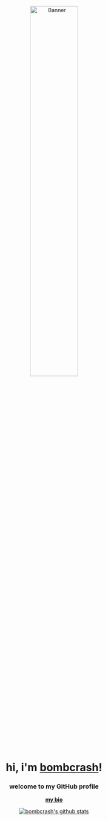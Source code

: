 <p align="center">
  <a href="https://fakecrime.bio/lenzzy">
    <img src="https://cdn.discordapp.com/attachments/1270313787232358482/1370789112004477010/b1e85faebd5223688016c4a827351ce5.gif?ex=6820c658&is=681f74d8&hm=2caebdd902739b87a6f2203bd78b2aaead66e34ef480e9a44bb060bca05fc28b&" alt="Banner" width="50%">
  </a>
</p>

<h1 align="center">hi, i'm <a href="https://fakecrime.bio/lenzzy">bombcrash</a>!</h1>
<p align="center">
  <a href="https://fakecrime.bip/lenzzy">
  </a>
</p>
<h3 align="center">welcome to my GitHub profile</h3>

<p align="center">
  <strong><a href="https://fakecrime.bio/lenzzy">my bio</a></strong>
</p>

<p align="center">
  <a href="https://fakecrime.bio/lenzzy"><img src="https://github-readme-stats.vercel.app/api?username=bombcrash&hide_border=true&show_icons=true" alt="bombcrash's github stats"></a>
</p>
